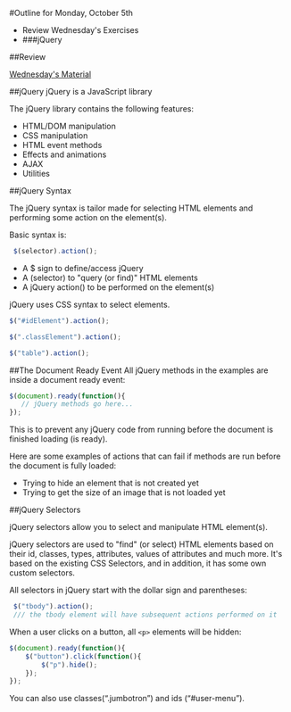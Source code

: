 #Outline for Monday, October 5th
- Review Wednesday's Exercises
- ###jQuery

##Review

[Wednesday's Material](https://github.com/calebatwood/Week3_Wednesday)

##jQuery
jQuery is a JavaScript library

The jQuery library contains the following features:

- HTML/DOM manipulation
- CSS manipulation
- HTML event methods
- Effects and animations
- AJAX
- Utilities

##jQuery Syntax

The jQuery syntax is tailor made for selecting HTML elements and performing some action on the element(s).

Basic syntax is:
```javascript
 $(selector).action();
```
- A $ sign to define/access jQuery
- A (selector) to "query (or find)" HTML elements
- A jQuery action() to be performed on the element(s)

jQuery uses CSS syntax to select elements.
```javascript
$("#idElement").action();

$(".classElement").action();

$("table").action();
```

##The Document Ready Event
All jQuery methods in the examples are inside a document ready event:
```javascript
$(document).ready(function(){
   // jQuery methods go here...
});
```
This is to prevent any jQuery code from running before the document is finished loading (is ready).

Here are some examples of actions that can fail if methods are run before the document is fully loaded:

- Trying to hide an element that is not created yet
- Trying to get the size of an image that is not loaded yet

##jQuery Selectors

jQuery selectors allow you to select and manipulate HTML element(s).

jQuery selectors are used to "find" (or select) HTML elements based on their id, classes, types, attributes, values of attributes and much more. It's based on the existing CSS Selectors, and in addition, it has some own custom selectors.

All selectors in jQuery start with the dollar sign and parentheses:

```javascript
 $("tbody").action();
 /// the tbody element will have subsequent actions performed on it
```

When a user clicks on a button, all `<p>` elements will be hidden:

```javascript
$(document).ready(function(){
    $("button").click(function(){
        $("p").hide();
    });
});
```
You can also use classes(“.jumbotron”) and ids (“#user-menu”).
